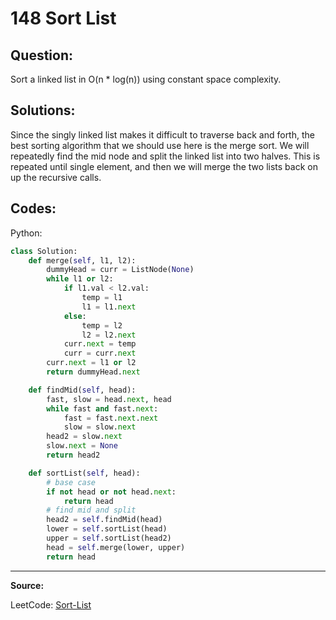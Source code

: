 148 Sort List
=============

Question:
---------

Sort a linked list in O(n * log(n)) using constant space complexity.

Solutions:
----------

Since the singly linked list makes it difficult to traverse back and forth, the
best sorting algorithm that we should use here is the merge sort. We will
repeatedly find the mid node and split the linked list into two halves. This is
repeated until single element, and then we will merge the two lists back on up
the recursive calls.

Codes:
------

Python:

```python
class Solution:
    def merge(self, l1, l2):
        dummyHead = curr = ListNode(None)
        while l1 or l2:
            if l1.val < l2.val:
                temp = l1
                l1 = l1.next
            else:
                temp = l2
                l2 = l2.next
            curr.next = temp
            curr = curr.next
        curr.next = l1 or l2
        return dummyHead.next

    def findMid(self, head):
        fast, slow = head.next, head
        while fast and fast.next:
            fast = fast.next.next
            slow = slow.next
        head2 = slow.next
        slow.next = None
        return head2

    def sortList(self, head):
        # base case
        if not head or not head.next:
            return head
        # find mid and split
        head2 = self.findMid(head)
        lower = self.sortList(head)
        upper = self.sortList(head2)
        head = self.merge(lower, upper)
        return head
```

---

**Source:**

LeetCode: [Sort-List](https://leetcode.com/problems/sort-list/)
